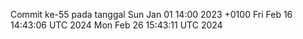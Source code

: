 Commit ke-55 pada tanggal Sun Jan 01 14:00 2023 +0100
Fri Feb 16 14:43:06 UTC 2024
Mon Feb 26 15:43:11 UTC 2024
